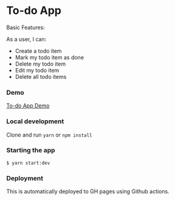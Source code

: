 # To-do App

Basic Features:

As a user, I can:
- Create a todo item
- Mark my todo item as done
- Delete my todo item
- Edit my todo item
- Delete all todo items

### Demo

[To-do App Demo](http://mcometa.com/todo-app)

### Local development

Clone and run `yarn` or `npm install`

### Starting the app

`$ yarn start:dev`

### Deployment

This is automatically deployed to GH pages using Github actions.